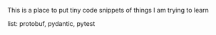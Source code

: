 This is a place to put tiny code snippets of things I am trying to learn

list: protobuf, pydantic, pytest
